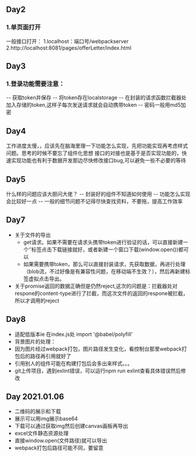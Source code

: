 ## Day2 ##
### 1.单页面打开 ###
一般接口打开：
1.localhost：端口号/webpackserver
2.http://localhost:8081/pages/offerLetter/index.html

## Day3 ##
### 1.登录功能需要注意：

 -- 获取token并保存
 -- 将token存在localstorage
 -- 在封装的请求函数拦截器处加入存储的token,这样子每次发送请求就会自动携带token
 -- 密码一般用md5加密

## Day4 ##
工作进度太慢，，应该先在脑海里理一下功能怎么实现，先把功能实现再考虑样式问题。思考的时候不要忘了组件化思想
接口的对接也是基于是否实现功能的，快速实现功能也有利于数据开发那边尽快修改接口bug,可以避免一些不必要的等待

## Day5 ##
什么样的问题应该大胆问大佬？
-- 封装好的组件不知道如何使用
-- 功能怎么实现会比较好一点
-- 一般的细节问题不记得尽快查找资料，不要拖，提高工作效率

## Day7

- 关于文件的导出
  - get请求。如果不需要在请求头携带token进行验证的话，可以直接新建一个‘<a>’标签点击下载链接就好，或者新建一个窗口下载(window.open())都可以
  - 如果需要携带token，那么可以直接封装请求，先获取数据，再进行处理（blob流，不过好像是有兼容性问题，在移动端不生效？），然后再新建标签虚拟点击导出。
- 关于promise返回的数据正确但是仍然reject,这次的问题是：拦截器处对respone的content-type进行了拦截，而这次文件的返回的respone被拦截，所以才调用的reject
 
 ## Day8
 
 - 适配低版本ie  在index.js处 import '@babel/polyfill'
 - 背景图片的处理：
  - 因为图片经过webpack打包，图片路径发生变化，看控制台那里webpack打包后的路径再引用就好了
 - 引用别人的组件可能在构建打包后会多出来样式。。。
 - git上传项目，遇到exlint错误，可以运行npm run exlint查看具体错误然后修改
 
 ## Day 2021.01.06
 
 - 二维码的展示和下载
  - 展示可以用img展示base64
  - 下载可以通过获取img然后创建canvas画板再导出
 - excel文件静态资源处理
  - 直接window.open(文件路径)就可以导出
  - webpack打包后路径可能不同，要留意
